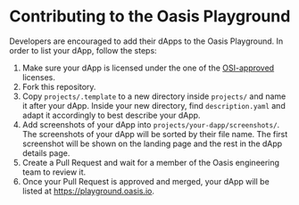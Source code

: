 # Contributing to the Oasis Playground

Developers are encouraged to add their dApps to the Oasis Playground. In order
to list your dApp, follow the steps:

1. Make sure your dApp is licensed under the one of the [OSI-approved]
   licenses.
2. Fork this repository.
3. Copy `projects/.template` to a new directory inside `projects/` and name it
   after your dApp. Inside your new directory, find `description.yaml` and adapt
   it accordingly to best describe your dApp.
4. Add screenshots of your dApp into `projects/your-dapp/screenshots/`.
   The screenshots of your dApp will be sorted by their file name. The first
   screenshot will be shown on the landing page and the rest in the dApp details
   page.
5. Create a Pull Request and wait for a member of the Oasis engineering team to
   review it.
6. Once your Pull Request is approved and merged, your dApp will be listed at
   https://playground.oasis.io.

[OSI-approved]: https://opensource.org/licenses/
